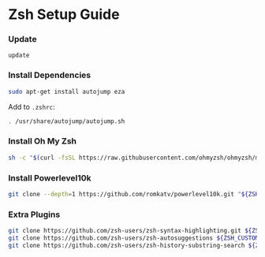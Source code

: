 # Zsh Setup Guide  
### Update 
```
update
```
### Install Dependencies  
```sh
sudo apt-get install autojump eza  
```
Add to `.zshrc`:  
```sh
. /usr/share/autojump/autojump.sh
```

### Install Oh My Zsh  
```sh
sh -c "$(curl -fsSL https://raw.githubusercontent.com/ohmyzsh/ohmyzsh/master/tools/install.sh)"
```

### Install Powerlevel10k  
```sh
git clone --depth=1 https://github.com/romkatv/powerlevel10k.git "${ZSH_CUSTOM:-$HOME/.oh-my-zsh/custom}/themes/powerlevel10k"
```

### Extra Plugins  
```sh
git clone https://github.com/zsh-users/zsh-syntax-highlighting.git ${ZSH_CUSTOM:-~/.oh-my-zsh/custom}/plugins/zsh-syntax-highlighting  
git clone https://github.com/zsh-users/zsh-autosuggestions ${ZSH_CUSTOM:-~/.oh-my-zsh/custom}/plugins/zsh-autosuggestions  
git clone https://github.com/zsh-users/zsh-history-substring-search ${ZSH_CUSTOM:-~/.oh-my-zsh/custom}/plugins/zsh-history-substring-search  
```
